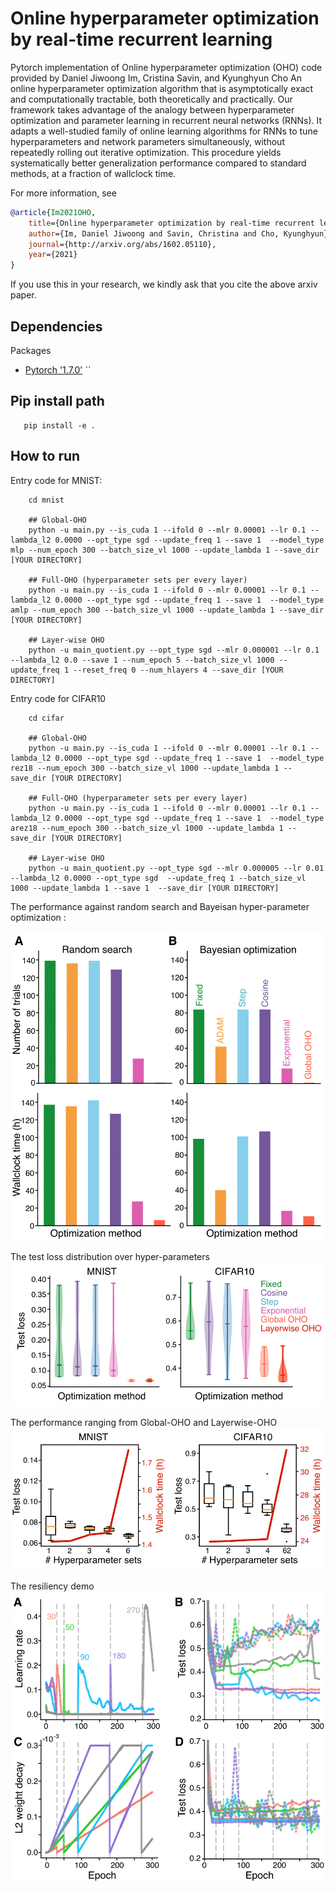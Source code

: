 # Online hyperparameter optimization by real-time recurrent learning

Pytorch implementation of Online hyperparameter optimization (OHO) code provided by Daniel Jiwoong Im, Cristina Savin, and Kyunghyun Cho
An online hyperparameter optimization algorithm that is asymptotically exact and computationally tractable, both theoretically and practically. 
Our framework takes advantage of the analogy between hyperparameter optimization and parameter learning in recurrent neural networks (RNNs). 
It adapts a well-studied family of online learning algorithms for RNNs to tune hyperparameters and network parameters simultaneously, 
without repeatedly rolling out iterative optimization. This procedure yields systematically better generalization performance compared to standard methods, at a fraction of wallclock time.

For more information, see 
```bibtex
@article{Im2021OHO,
    title={Online hyperparameter optimization by real-time recurrent learning},
    author={Im, Daniel Jiwoong and Savin, Christina and Cho, Kyunghyun},
    journal={http://arxiv.org/abs/1602.05110},
    year={2021}
}
```
If you use this in your research, we kindly ask that you cite the above arxiv paper.


## Dependencies
Packages
* [Pytorch '1.7.0'](https://pytorch.org/get-started/locally/)
`` 

## Pip install path
```
   pip install -e .
```

## How to run
Entry code for MNIST:
```
    cd mnist 

    ## Global-OHO
    python -u main.py --is_cuda 1 --ifold 0 --mlr 0.00001 --lr 0.1 --lambda_l2 0.0000 --opt_type sgd --update_freq 1 --save 1  --model_type mlp --num_epoch 300 --batch_size_vl 1000 --update_lambda 1 --save_dir [YOUR DIRECTORY] 

    ## Full-OHO (hyperparameter sets per every layer)
    python -u main.py --is_cuda 1 --ifold 0 --mlr 0.00001 --lr 0.1 --lambda_l2 0.0000 --opt_type sgd --update_freq 1 --save 1  --model_type amlp --num_epoch 300 --batch_size_vl 1000 --update_lambda 1 --save_dir [YOUR DIRECTORY] 

    ## Layer-wise OHO 
    python -u main_quotient.py --opt_type sgd --mlr 0.000001 --lr 0.1 --lambda_l2 0.0 --save 1 --num_epoch 5 --batch_size_vl 1000 --update_freq 1 --reset_freq 0 --num_hlayers 4 --save_dir [YOUR DIRECTORY] 
```
Entry code for CIFAR10
```
    cd cifar

    ## Global-OHO
    python -u main.py --is_cuda 1 --ifold 0 --mlr 0.00001 --lr 0.1 --lambda_l2 0.0000 --opt_type sgd --update_freq 1 --save 1  --model_type rez18 --num_epoch 300 --batch_size_vl 1000 --update_lambda 1 --save_dir [YOUR DIRECTORY] 

    ## Full-OHO (hyperparameter sets per every layer)
    python -u main.py --is_cuda 1 --ifold 0 --mlr 0.00001 --lr 0.1 --lambda_l2 0.0000 --opt_type sgd --update_freq 1 --save 1  --model_type arez18 --num_epoch 300 --batch_size_vl 1000 --update_lambda 1 --save_dir [YOUR DIRECTORY] 

    ## Layer-wise OHO
    python -u main_quotient.py --opt_type sgd --mlr 0.000005 --lr 0.01 --lambda_l2 0.0000 --opt_type sgd  --update_freq 1 --batch_size_vl 1000 --update_lambda 1 --save 1  --save_dir [YOUR DIRECTORY] 
```

The performance against random search and Bayeisan hyper-parameter optimization :

![Image of Performance](https://raw.githubusercontent.com/jiwoongim/OHO/main/figs/figsoho/figsoho-02.png)


The test loss distribution over hyper-parameters 
![Image of Test Loss Distribution](https://raw.githubusercontent.com/jiwoongim/OHO/main/figs/figsoho/figsoho-01.png)


The performance ranging from Global-OHO and Layerwise-OHO
![Image of Layer-wise OHO](https://raw.githubusercontent.com/jiwoongim/OHO/main/figs/figsoho/figsoho-04.png)


The resiliency demo
![Image of resiliency](https://raw.githubusercontent.com/jiwoongim/OHO/main/figs/figsoho/figsoho-07.png)


